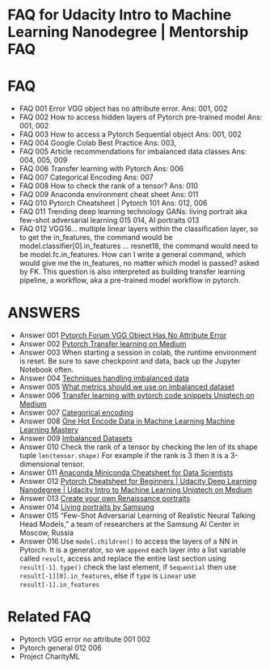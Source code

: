# FAQ for Udacity Intro to Machine Learning Nanodegree | Mentorship FAQ

# FAQ
- FAQ 001	Error VGG object has no attribute error. Ans: 001, 002
- FAQ 002	How to access hidden layers of Pytorch pre-trained model Ans: 001, 002
- FAQ 003 	How to access a Pytorch Sequential object Ans: 001, 002
- FAQ 004	Google Colab Best Practice Ans: 003,
- FAQ 005	Article recommendations for imbalanced data classes Ans: 004, 005, 009
- FAQ 006	Transfer learning with Pytorch Ans: 006
- FAQ 007 	Categorical Encoding Ans: 007
- FAQ 008	How to check the rank of a tensor? Ans: 010
- FAQ 009	Anaconda environment cheat sheet Ans: 011
- FAQ 010	Pytorch Cheatsheet | Pytorch 101 Ans: 012, 006
- FAQ 011	Trending deep learning technology GANs: living portrait aka few-shot adversarial learning 015 014, AI portraits 013
- FAQ 012   VGG16... multiple linear layers within the classification layer, so to get the in_features, the command would be model.classifier[0].in_features ... resnet18, the command would need to be model.fc.in_features.  How can I write a general command, which would give me the in_features, no matter which model is passed? asked by FK. This question is also interpreted as building transfer learning pipeline, a workflow, aka a pre-trained model workflow in pytorch. 

# ANSWERS
- Answer 001 [Pytorch Forum VGG Object Has No Attribute Error](https://discuss.pytorch.org/t/vgg-object-has-no-attribute-fc/9124/3)
- Answer 002 [Pytorch Transfer learning on Medium](http://bit.ly/transfer_learning_pytorch)
- Answer 003 When starting a session in colab, the runtime environment is reset. Be sure to save checkpoint and data, back up the Jupyter Notebook often. 
- Answer 004 [Techniques handling imbalanced data](https://www.kdnuggets.com/2017/06/7-techniques-handle-imbalanced-data.html)
- Answer 005 [What metrics should we use on imbalanced dataset](https://towardsdatascience.com/what-metrics-should-we-use-on-imbalanced-data-set-precision-recall-roc-e2e79252aeba)
- Answer 006 [Transfer learning with pytorch code snippets Uniqtech on Medium](https://medium.com/data-science-bootcamp/transfer-learning-with-pytorch-code-snippet-load-a-pretrained-model-900374950004)
- Answer 007 [Categorical encoding](https://pbpython.com/categorical-encoding.html)
- Answer 008 [One Hot Encode Data in Machine Learning Machine Learning Mastery](https://machinelearningmastery.com/why-one-hot-encode-data-in-machine-learning/)
- Answer 009 [Imbalanced Datasets](https://blog.dominodatalab.com/imbalanced-datasets/)
- Answer 010 Check the rank of a tensor by checking the len of its shape tuple `len(tensor.shape)` For example if the rank is 3 then it is a 3-dimensional tensor.
- Answer 011 [Anaconda Miniconda Cheatsheet for Data Scientists](https://link.medium.com/Rw63GQ2peY)
- Answer 012 [Pytorch Cheatsheet for Beginners | Udacity Deep Learning Nanodegree | Udacity Intro to Machine Learning Uniqtech on Medium](https://medium.com/@uniqtech/pytorch-cheat-sheet-for-beginners-and-udacity-deep-learning-nanodegree-5aadc827de82)
- Answer 013 [Create your own Renaissance portraits](https://www.fastcompany.com/90376689/what-you-look-like-as-an-renaissance-painting-according-to-ai)
- Answer 014 [Living portraits by Samsung](https://petapixel.com/2019/05/24/samsung-ai-can-turn-a-single-portrait-into-a-realistic-talking-head/)
- Answer 015 “Few-Shot Adversarial Learning of Realistic Neural Talking Head Models,” a team of researchers at the Samsung AI Center in Moscow, Russia
- Answer 016 Use `model.children()` to access the layers of a NN in Pytorch. It is a generator, so we `append` each layer into a list variable called `result`, access and replace the entire last section using `result[-1]`. `type()` check the last element, if `Sequential` then use `result[-1][0].in_features`, else if `type` is `Linear` use `result[-1].in_features`

# Related FAQ 
- Pytorch VGG error no attribute 001 002
- Pytorch general 012 006
- Project CharityML 

